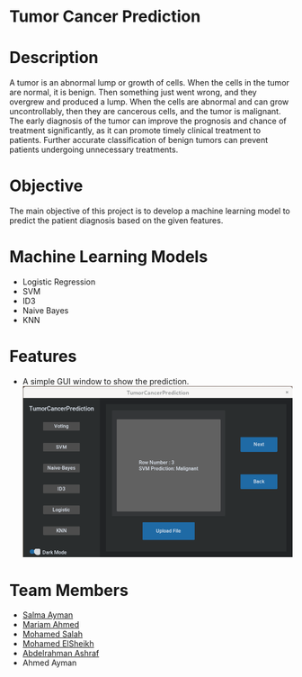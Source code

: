 # Tumor Cancer Prediction

# Description

A tumor is an abnormal lump or growth of cells. When the cells in the tumor are normal, it is benign. Then something just went wrong, and they overgrew and produced a lump. When the cells are abnormal and can grow uncontrollably, then they are cancerous cells, and the tumor is malignant. 
The early diagnosis of the tumor can improve the prognosis and chance of treatment significantly, as it can promote timely clinical treatment to patients. Further accurate classification of benign tumors can prevent patients undergoing unnecessary treatments.

# Objective

The main objective of this project is to develop a machine learning model to predict the patient diagnosis based on the given features.

# Machine Learning Models

- Logistic Regression
- SVM
- ID3
- Naive Bayes
- KNN

# Features

- A simple GUI window to show the prediction.
![Window](window.png)

# Team Members

- [Salma Ayman](https://github.com/SalmaAlassal)
- [Mariam Ahmed](https://github.com/MariamAhmeddd)
- [Mohamed Salah](https://github.com/itsmosalah)
- [Mohamed ElSheikh](https://github.com/elsheikh0)
- [Abdelrahman Ashraf](https://github.com/AbdelrahmanKhatab9)
- Ahmed Ayman


    

